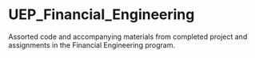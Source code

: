 # UEP_Financial_Engineering
Assorted code and accompanying materials from completed project and assignments in the Financial Engineering program.
